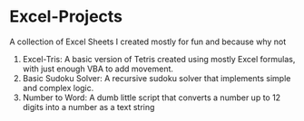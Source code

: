 # Excel-Projects
A collection of Excel Sheets I created mostly for fun and because why not

1. Excel-Tris: A basic version of Tetris created using mostly Excel formulas, with just enough VBA to add movement.
2. Basic Sudoku Solver: A recursive sudoku solver that implements simple and complex logic.
3. Number to Word: A dumb little script that converts a number up to 12 digits into a number as a text string
